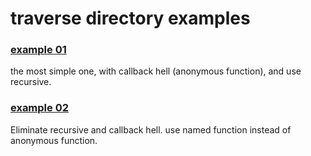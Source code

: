 traverse directory examples
=================



### [example 01](example_01/traverser.js)

the most simple one, with callback hell (anonymous function), and use recursive.



### [example 02](example_01/traverser.js)

Eliminate recursive and callback hell. use named function instead of anonymous function. 
